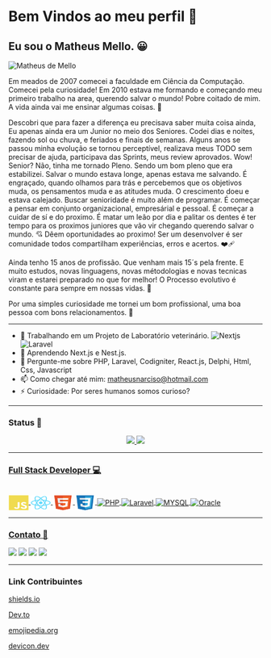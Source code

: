 # Bem Vindos ao meu perfil 👋

## Eu sou o Matheus Mello. 😀

![Matheus de Mello](https://images.weserv.nl/?url=avatars.githubusercontent.com/u/1126417?v=4&h=150&w=150&fit=cover&mask=circle&maxage=7d)



Em meados de 2007 comecei a faculdade em Ciência da Computação. Comecei pela curiosidade! Em 2010 estava me formando e começando meu primeiro trabalho na area, querendo salvar o mundo! Pobre coitado de mim. A vida ainda vai me ensinar algumas coisas. 🚀

Descobri que para fazer a diferença eu precisava saber muita coisa ainda, Eu apenas ainda era um Junior no meio dos Seniores. Codei dias e noites, fazendo sol ou chuva, e feriados e finais de semanas. Alguns anos se passou minha evolução se tornou perceptível, realizava meus TODO sem precisar de ajuda, participava das Sprints, meus review aprovados. Wow! Senior? Não, tinha me tornado Pleno. Sendo um bom pleno que era estabilizei. Salvar o mundo estava longe, apenas estava me salvando. É engraçado, quando olhamos para trás e percebemos que os objetivos muda, os pensamentos muda e as atitudes muda. O crescimento doeu e estava calejado. Buscar senioridade é muito além de programar. É começar a pensar em conjunto organizacional, empresárial e pessoal. É começar a cuidar de sí e do proximo. É matar um leão por dia e palitar os dentes é ter tempo para os proximos juniores que vão vir chegando querendo salvar o mundo. 💘
Dêem oportunidades ao proximo! Ser um desenvolver é ser comunidade todos compartilham experiências, erros e acertos. ❤️‍🩹

Ainda tenho 15 anos de profissão. Que venham mais 15´s pela frente. E muito estudos, novas linguagens, novas métodologias e novas tecnicas viram e estarei preparado no que for melhor! O Processo evolutivo é constante para sempre em nossas vidas. 🧗

Por uma simples curiosidade me tornei um bom profissional, uma boa pessoa com bons relacionamentos. 🎻

<hr />

- 🔭 Trabalhando em um Projeto de Laboratório veterinário. 
            <img src="https://cdn.jsdelivr.net/gh/devicons/devicon/icons/nextjs/nextjs-original.svg" width='15' hight='15' alt='Nextjs'/>
            <img src="https://cdn.jsdelivr.net/gh/devicons/devicon/icons/laravel/laravel-plain.svg" width='15' hight='15' alt='Laravel'/>
- 🌱 Aprendendo Next.js e Nest.js.
- 💬 Pergunte-me sobre PHP, Laravel, Codigniter, React.js, Delphi, Html, Css, Javascript
- 📫 Como chegar até mim: matheusnarciso@hotmail.com
- ⚡ Curiosidade: Por seres humanos somos curioso?

<hr />

### Status 🤖

<div align="center">
  <a href="https://github.com/MattMello88">
  <img height="180em" src="https://github-readme-stats.vercel.app/api?username=MattMello88&show_icons=true&theme=dracula&include_all_commits=true&count_private=true" />
  <img height="180em" src="https://github-readme-stats.vercel.app/api/top-langs/?username=MattMello88&layout=compact&langs_count=7&theme=dracula" />
</div>

<hr />

### Full Stack Developer 💻

<div style="display:inline_block">
  <br />
  <img align="center" alt="Javascript" height="30" width="40" src="https://raw.githubusercontent.com/devicons/devicon/master/icons/javascript/javascript-plain.svg" />
  <img align="center" alt="ReactJS" height="30" width="40" src="https://raw.githubusercontent.com/devicons/devicon/master/icons/react/react-original.svg" />
  <img align="center" alt="HTML" height="30" width="40" src="https://raw.githubusercontent.com/devicons/devicon/master/icons/html5/html5-original.svg" />
  <img align="center" alt="CSS" height="30" width="40" src="https://raw.githubusercontent.com/devicons/devicon/master/icons/css3/css3-original.svg" />
  <img align="center" alt="PHP" height="30" width="40" src="https://cdn.jsdelivr.net/gh/devicons/devicon/icons/php/php-original.svg" />
  <img align="center" alt="Laravel" height="30" width="40" src="https://cdn.jsdelivr.net/gh/devicons/devicon/icons/laravel/laravel-plain.svg" />
  <img align="center" alt="MYSQL" height="30" width="40" src="https://cdn.jsdelivr.net/gh/devicons/devicon/icons/mysql/mysql-original.svg" />
  <img align="center" alt="Oracle" height="30" width="40" src="https://cdn.jsdelivr.net/gh/devicons/devicon/icons/oracle/oracle-original.svg" />
</div>

<hr />

### Contato 📱

<div> 
   <a href="https://instagram.com/mmello088" target="_blank"><img src="https://img.shields.io/badge/-Instagram-%23E4405F?style=for-the-badge&logo=instagram&logoColor=white" target="_blank"></a>
  <a href = "mailto:matheus.gnu@gmail.com"><img src="https://img.shields.io/badge/Gmail-D14836?style=for-the-badge&logo=gmail&logoColor=white" target="_blank"></a>
  <a href="https://www.linkedin.com/in/matheus-mello-4a717964" target="_blank"><img src="https://img.shields.io/badge/-LinkedIn-%230077B5?style=for-the-badge&logo=linkedin&logoColor=white" target="_blank"></a>  
  <a href="https://whatsa.me/5516991838523/?t=Ol%C3%A1%20Matheus%20vim%20atrav%C3%A9s%20do%20Github" target="_blank"><img src="https://img.shields.io/badge/WhatsApp-25D366?style=for-the-badge&logo=whatsapp&logoColor=white" target="_blank"></a>  
</div>

<hr />


### Link Contribuintes


[shields.io](https://shields.io/)

[Dev.to](https://dev.to/envoy_/150-badges-for-github-pnk)

[emojipedia.org](https://emojipedia.org/)

[devicon.dev](https://devicon.dev/)
